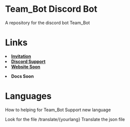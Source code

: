 # Team_Bot Discord Bot</b>

A repository for the discord bot Team_Bot

# <b>Links</b>

[<li><b>Invitation</b></li>](https://discord.com/oauth2/authorize?client_id=747171072364773466&scope=bot&permissions=272657471)
[<li><b>Discord Support</b></li>](https://teambot16.webnode.es)
[<li><b>Website Soon</b></li>](https://teambot16.webnode.es)
<li><b>Docs Soon</b></li>

# Languages

How to helping for Team_Bot Support new language

Look for the file /translate/{yourlang}
Translate the json file
